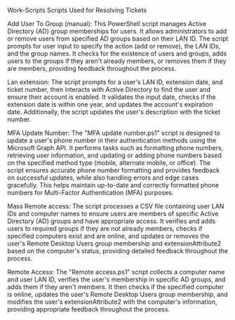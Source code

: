 Work-Scripts
Scripts Used for Resolving Tickets

Add User To Group (manual): This PowerShell script manages Active Directory (AD) group memberships for users. It allows administrators to add or remove users from specified AD groups based on their LAN ID. The script prompts for user input to specify the action (add or remove), the LAN IDs, and the group names. It checks for the existence of users and groups, adds users to the groups if they aren't already members, or removes them if they are members, providing feedback throughout the process.

Lan extension: The script prompts for a user's LAN ID, extension date, and ticket number, then interacts with Active Directory to find the user and ensure their account is enabled. It validates the input date, checks if the extension date is within one year, and updates the account's expiration date. Additionally, the script updates the user's description with the ticket number.

MFA Update Number: The "MFA update number.ps1" script is designed to update a user's phone number in their authentication methods using the Microsoft Graph API. It performs tasks such as formatting phone numbers, retrieving user information, and updating or adding phone numbers based on the specified method type (mobile, alternate mobile, or office). The script ensures accurate phone number formatting and provides feedback on successful updates, while also handling errors and edge cases gracefully. This helps maintain up-to-date and correctly formatted phone numbers for Multi-Factor Authentication (MFA) purposes.

Mass Remote access: The script processes a CSV file containing user LAN IDs and computer names to ensure users are members of specific Active Directory (AD) groups and have appropriate access. It verifies and adds users to required groups if they are not already members, checks if specified computers exist and are online, and updates or removes the user's Remote Desktop Users group membership and extensionAttribute2 based on the computer's status, providing detailed feedback throughout the process.

Remote Access: The "Remote access.ps1" script collects a computer name and user LAN ID, verifies the user's membership in specific AD groups, and adds them if they aren't members. It then checks if the specified computer is online, updates the user's Remote Desktop Users group membership, and modifies the user's extensionAttribute2 with the computer's information, providing appropriate feedback throughout the process.
